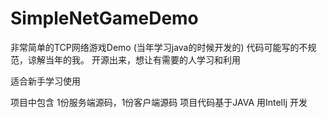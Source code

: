 # SimpleNetGameDemo
非常简单的TCP网络游戏Demo
(当年学习java的时候开发的)
代码可能写的不规范，谅解当年的我。
开源出来，想让有需要的人学习和利用

适合新手学习使用

项目中包含 1份服务端源码，1份客户端源码
项目代码基于JAVA 用IntelIj 开发
